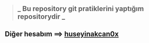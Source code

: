 > ## _ Bu repository git pratiklerini yaptığım repositorydir _ ##
## Diğer hesabım ==> [huseyinakcan0x](https://github.com/huseyinakcan0x) ##
